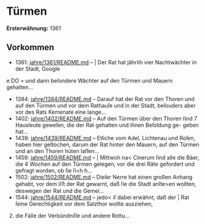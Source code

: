 # Türmen

**Ersterwähnung:** 1361

## Vorkommen
- 1361: [jahre/1361/README.md](../jahre/1361/README.md) – | Der Rat hat jährlih vier Nachtwächter in der Stadt,
Google


e DO =
und dann beſondere Wächter auf den Türmen und Mauern
gehalten...
- 1384: [jahre/1384/README.md](../jahre/1384/README.md) – Darauf hat der Rat vor den Thoren und auf den Türmen
und vor dem Rathauſe und in der Stadt, beſouders aber
vor des Rats Kemenate eine lange...
- 1402: [jahre/1402/README.md](../jahre/1402/README.md) – Auf den Türmen über den Thoren ſind 7 Hausleute
geweſen, die der Rat gehalten und ihnen Beſoldung ge-
geben hat...
- 1439: [jahre/1439/README.md](../jahre/1439/README.md) – Etliche vom Adel, Lichtenau und Roſen, haben hier
geſtochen, darum der Rat hinter den Mauern, auf den
Türmen und an den Thoren hüten laſſen...
- 1459: [jahre/1459/README.md](../jahre/1459/README.md) – |
Mittwoh na< Cinerum ſind alle die Bäer, die
4 Wochen auf den Türmen gelegen, vor die drei Räte
gefordert und gefragt worden, ob ſie ſi<h h...
- 1502: [jahre/1502/README.md](../jahre/1502/README.md) – Dieſer Nerre hat einen
großen Anhang gehabt, vor dem iſﬅ der Rat gewarnt,
daß ſie die Stadt anſte>en wollten, deswegen der Rat
und die Gemei...
- 1544: [jahre/1544/README.md](../jahre/1544/README.md) – jedo< iſ dabei erwähnt, daß der |
Rat ſeine Gerechtigkeit vor dem Salzthor wollte ausziehen,

2) die Fälle der Verbündniſſe und andere Rottu...

